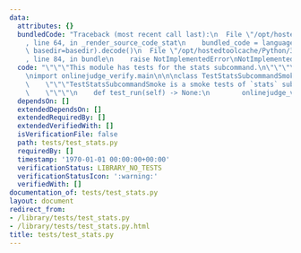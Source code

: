 ```yaml
---
data:
  attributes: {}
  bundledCode: "Traceback (most recent call last):\n  File \"/opt/hostedtoolcache/Python/3.8.5/x64/lib/python3.8/site-packages/onlinejudge_verify/documentation/build.py\"\
    , line 64, in _render_source_code_stat\n    bundled_code = language.bundle(stat.path,\
    \ basedir=basedir).decode()\n  File \"/opt/hostedtoolcache/Python/3.8.5/x64/lib/python3.8/site-packages/onlinejudge_verify/languages/python.py\"\
    , line 84, in bundle\n    raise NotImplementedError\nNotImplementedError\n"
  code: "\"\"\"This module has tests for the stats subcommand.\n\"\"\"\n\nimport unittest\n\
    \nimport onlinejudge_verify.main\n\n\nclass TestStatsSubcommandSmoke(unittest.TestCase):\n\
    \    \"\"\"TestStatsSubcommandSmoke is a smoke tests of `stats` subcommand.\n\
    \    \"\"\"\n    def test_run(self) -> None:\n        onlinejudge_verify.main.subcommand_stats()\n"
  dependsOn: []
  extendedDependsOn: []
  extendedRequiredBy: []
  extendedVerifiedWith: []
  isVerificationFile: false
  path: tests/test_stats.py
  requiredBy: []
  timestamp: '1970-01-01 00:00:00+00:00'
  verificationStatus: LIBRARY_NO_TESTS
  verificationStatusIcon: ':warning:'
  verifiedWith: []
documentation_of: tests/test_stats.py
layout: document
redirect_from:
- /library/tests/test_stats.py
- /library/tests/test_stats.py.html
title: tests/test_stats.py
---
```

